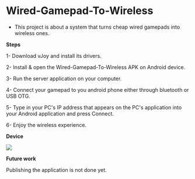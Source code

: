 # Wired-Gamepad-To-Wireless
- This project is about a system that turns cheap wired gamepads into wireless ones.

**Steps**

1- Download vJoy and install its drivers.

2- Install & open the Wired-Gamepad-To-Wireless APK on Android device.

3- Run the server application on your computer.

4- Connect your gamepad to you android phone either through bluetooth or USB OTG.

5- Type in your PC's IP address that appears on the PC's application into your Android application and press Connect.

6- Enjoy the wireless experience.


**Device**

![](vdev.PNG)

**Future work**

Publishing the application is not done yet.
